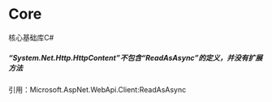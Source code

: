 # Core
核心基础库C#


##### “System.Net.Http.HttpContent”不包含“ReadAsAsync”的定义，并没有扩展方法
引用：Microsoft.AspNet.WebApi.Client:ReadAsAsync

